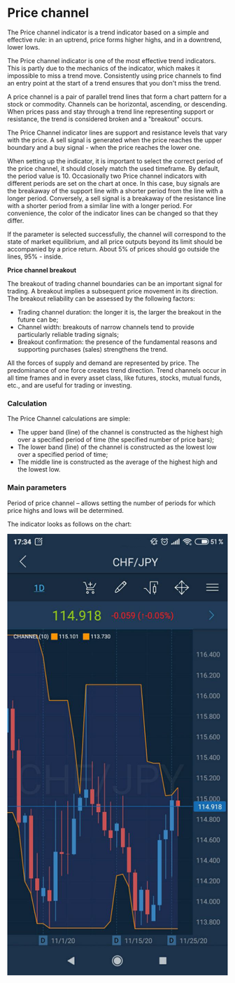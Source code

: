 # Price channel



The Price channel indicator is a trend indicator based on a simple and effective rule: in an uptrend, price forms higher highs, and in a downtrend, lower lows.

The Price channel indicator is one of the most effective trend indicators. This is partly due to the mechanics of the indicator, which makes it impossible to miss a trend move. Consistently using price channels to find an entry point at the start of a trend ensures that you don't miss the trend.

A price channel is a pair of parallel trend lines that form a chart pattern for a stock or commodity. Channels can be horizontal, ascending, or descending. When prices pass and stay through a trend line representing support or resistance, the trend is considered broken and a "breakout" occurs.

The Price Channel indicator lines are support and resistance levels that vary with the price. A sell signal is generated when the price reaches the upper boundary and a buy signal - when the price reaches the lower one.

When setting up the indicator, it is important to select the correct period of the price channel, it should closely match the used timeframe. By default, the period value is 10. Occasionally two Price channel indicators with different periods are set on the chart at once. In this case, buy signals are the breakaway of the support line with a shorter period from the line with a longer period. Conversely, a sell signal is a breakaway of the resistance line with a shorter period from a similar line with a longer period. For convenience, the color of the indicator lines can be changed so that they differ.

If the parameter is selected successfully, the channel will correspond to the state of market equilibrium, and all price outputs beyond its limit should be accompanied by a price return. About 5% of prices should go outside the lines, 95% - inside.

**Price channel breakout**

The breakout of trading channel boundaries can be an important signal for trading. A breakout implies a subsequent price movement in its direction. The breakout reliability can be assessed by the following factors:

* Trading channel duration: the longer it is, the larger the breakout in the future can be;
* Channel width: breakouts of narrow channels tend to provide particularly reliable trading signals;
* Breakout confirmation: the presence of the fundamental reasons and supporting purchases \(sales\) strengthens the trend.

All the forces of supply and demand are represented by price. The predominance of one force creates trend direction. Trend channels occur in all time frames and in every asset class, like futures, stocks, mutual funds, etc., and are useful for trading or investing. 

### Calculation

The Price Channel calculations are simple:

* The upper band \(line\) of the channel is constructed as the highest high over a specified period of time \(the specified number of price bars\);
*  The lower band \(line\) of the channel is constructed as the lowest low over a specified period of time;
*  The middle line is constructed as the average of the highest high and the lowest low.

### Main parameters

Period of price channel – allows setting the number of periods for which price highs and lows will be determined.

The indicator looks as follows on the chart:

![](../../../../../.gitbook/assets/1%20%284%29.jpg)

